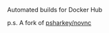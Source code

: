 Automated builds for Docker Hub

p.s. A fork of [psharkey/novnc](https://hub.docker.com/r/psharkey/novnc/)